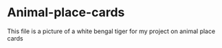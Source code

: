 # Animal-place-cards
This file is a picture of a white bengal tiger for my project on animal place cards
